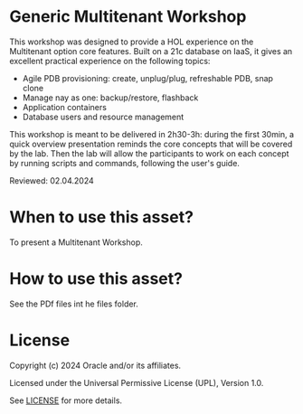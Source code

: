 # Generic Multitenant Workshop

This workshop was designed to provide a HOL experience on the Multitenant option core features. Built on a 21c database on IaaS, it gives an excellent practical experience on the following topics:

- Agile PDB provisioning: create, unplug/plug, refreshable PDB, snap clone
- Manage nay as one: backup/restore, flashback
- Application containers
- Database users and resource management

This workshop is meant to be delivered in 2h30-3h: during the first 30min, a quick overview presentation reminds the core concepts that will be covered by the lab.
Then the lab will allow the participants to work on each concept by running scripts and commands, following the user's guide.

Reviewed: 02.04.2024

# When to use this asset?

To present a Multitenant Workshop. 

# How to use this asset?

See the PDf files int he files folder.

# License

Copyright (c) 2024 Oracle and/or its affiliates.

Licensed under the Universal Permissive License (UPL), Version 1.0.

See [LICENSE](https://github.com/oracle-devrel/technology-engineering/blob/main/LICENSE) for more details.
